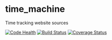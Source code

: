 time_machine
============

Time tracking website sources

[![Code Health](https://landscape.io/github/Melevir/time_machine/master/landscape.png)](https://landscape.io/github/Melevir/time_machine/master/landscape.png)
[![Build Status](https://travis-ci.org/Melevir/time_machine.png?branch=master)](https://travis-ci.org/Melevir/time_machine)
[![Coverage Status](https://coveralls.io/repos/Melevir/time_machine/badge.png?branch=master)](https://coveralls.io/r/Melevir/time_machine?branch=master)
